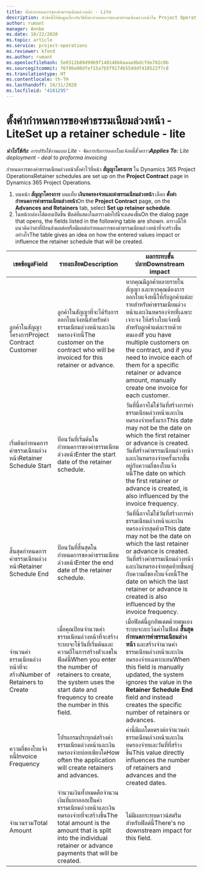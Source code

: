 ```yaml
---
title: ตั้งค่ากำหนดการของค่าธรรมเนียมล่วงหน้า - Lite
description: หัวข้อนี้ให้ข้อมูลเกี่ยวกับวิธีตั้งค่ากำหนดการของค่าธรรมเนียมล่วงหน้าใน Project Operations
author: rumant
manager: Annbe
ms.date: 10/22/2020
ms.topic: article
ms.service: project-operations
ms.reviewer: kfend
ms.author: rumant
ms.openlocfilehash: 5e0312b89d9969f140146b6aaaa9bdcfde702c0b
ms.sourcegitcommit: f6f86e80dfef15a7b5f9174b55dddf410522f7c8
ms.translationtype: HT
ms.contentlocale: th-TH
ms.lasthandoff: 10/31/2020
ms.locfileid: "4181295"
---
```

# <a name="set-up-a-retainer-schedule---lite"></a><span data-ttu-id="8b5c7-103">ตั้งค่ากำหนดการของค่าธรรมเนียมล่วงหน้า - Lite</span><span class="sxs-lookup"><span data-stu-id="8b5c7-103">Set up a retainer schedule - lite</span></span>

<span data-ttu-id="8b5c7-104">_**นำไปใช้กับ:** การปรับใช้งานแบบ Lite - จัดการกับการออกใบแจ้งหนี้ชั่วคราว_</span><span class="sxs-lookup"><span data-stu-id="8b5c7-104">_**Applies To:** Lite deployment - deal to proforma invoicing_</span></span>

<span data-ttu-id="8b5c7-105">กำหนดการของค่าธรรมเนียมล่วงหน้าตั้งค่าไว้ที่หน้า **สัญญาโครงการ** ใน Dynamics 365 Project Operations</span><span class="sxs-lookup"><span data-stu-id="8b5c7-105">Retainer schedules are set up on the **Project Contract** page in Dynamics 365 Project Operations.</span></span>

1. <span data-ttu-id="8b5c7-106">บนหน้า **สัญญาโครงการ** บนแท็บ **เงินทดรองจ่ายและค่าธรรมเนียมล่วงหน้า** เลือก **ตั้งค่ากำหนดการค่าธรรมเนียมล่วงหน้า**</span><span class="sxs-lookup"><span data-stu-id="8b5c7-106">On the **Project Contract** page, on the **Advances and Retainers** tab, select **Set up retainer schedule**.</span></span>
2. <span data-ttu-id="8b5c7-107">ในหน้ากล่องโต้ตอบเปิดขึ้น ฟิลด์ที่แสดงในตารางต่อไปนี้จะแสดงขึ้น</span><span class="sxs-lookup"><span data-stu-id="8b5c7-107">On the dialog page that opens, the fields listed in the following table are shown.</span></span> <span data-ttu-id="8b5c7-108">ตารางนี้ให้แนวคิดว่าค่าที่ป้อนส่งผลต่อหรือมีผลต่อกำหนดการของค่าธรรมเนียมล่วงหน้าที่จะสร้างขึ้นอย่างไร</span><span class="sxs-lookup"><span data-stu-id="8b5c7-108">The table gives an idea on how the entered values impact or influence the retainer schedule that will be created.</span></span>

| <span data-ttu-id="8b5c7-109">เขตข้อมูล</span><span class="sxs-lookup"><span data-stu-id="8b5c7-109">Field</span></span> | <span data-ttu-id="8b5c7-110">รายละเอียด</span><span class="sxs-lookup"><span data-stu-id="8b5c7-110">Description</span></span> | <span data-ttu-id="8b5c7-111">ผลกระทบขั้นปลาย</span><span class="sxs-lookup"><span data-stu-id="8b5c7-111">Downstream impact</span></span> |
| --- | --- | --- |
| <span data-ttu-id="8b5c7-112">ลูกค้าในสัญญาโครงการ</span><span class="sxs-lookup"><span data-stu-id="8b5c7-112">Project Contract Customer</span></span> | <span data-ttu-id="8b5c7-113">ลูกค้าในสัญญาที่จะได้รับการออกใบแจ้งหนี้สำหรับค่าธรรมเนียมล่วงหน้าและเงินทดรองจ่ายนี้</span><span class="sxs-lookup"><span data-stu-id="8b5c7-113">The customer on the contract who will be invoiced for this retainer or advance.</span></span> | <span data-ttu-id="8b5c7-114">หากคุณมีลูกค้าหลายรายในสัญญา และหากคุณต้องการออกใบแจ้งหนี้ให้กับลูกค้าแต่ละรายสำหรับค่าธรรมเนียมล่วงหน้าและเงินทดรองจ่ายที่เฉพาะเจาะจง ให้สร้างใบแจ้งหนี้สำหรับลูกค้าแต่ละรายด้วยตนเอง</span><span class="sxs-lookup"><span data-stu-id="8b5c7-114">If you have multiple customers on the contract, and if you need to invoice each of them for a specific retainer or advance amount, manually create one invoice for each customer.</span></span> |
| <span data-ttu-id="8b5c7-115">เริ่มต้นกำหนดการค่าธรรมเนียมล่วงหน้า</span><span class="sxs-lookup"><span data-stu-id="8b5c7-115">Retainer Schedule Start</span></span> | <span data-ttu-id="8b5c7-116">ป้อนวันที่เริ่มต้นในกำหนดการของค่าธรรมเนียมล่วงหน้า</span><span class="sxs-lookup"><span data-stu-id="8b5c7-116">Enter the start date of the retainer schedule.</span></span> | <span data-ttu-id="8b5c7-117">วันที่นี้อาจไม่ใช่วันที่สร้างการค่าธรรมเนียมล่วงหน้าและเงินทดรองจ่ายครั้งแรก</span><span class="sxs-lookup"><span data-stu-id="8b5c7-117">This date may not be the date on which the first retainer or advance is created.</span></span> <span data-ttu-id="8b5c7-118">วันที่สร้างค่าธรรมเนียมล่วงหน้าและเงินทดรองจ่ายครั้งแรกขึ้นอยู่กับความถี่ของใบแจ้งหนี้</span><span class="sxs-lookup"><span data-stu-id="8b5c7-118">The date on which the first retainer or advance is created, is also influenced by the invoice frequency.</span></span> |
| <span data-ttu-id="8b5c7-119">สิ้นสุดกำหนดการค่าธรรมเนียมล่วงหน้า</span><span class="sxs-lookup"><span data-stu-id="8b5c7-119">Retainer Schedule End</span></span> | <span data-ttu-id="8b5c7-120">ป้อนวันที่สิ้นสุดในกำหนดการของค่าธรรมเนียมล่วงหน้า</span><span class="sxs-lookup"><span data-stu-id="8b5c7-120">Enter the end date of the retainer schedule.</span></span> | <span data-ttu-id="8b5c7-121">วันที่นี้อาจไม่ใช่วันที่สร้างการค่าธรรมเนียมล่วงหน้าและเงินทดรองจ่ายสุดท้าย</span><span class="sxs-lookup"><span data-stu-id="8b5c7-121">This date may not be the date on which the last retainer or advance is created.</span></span> <span data-ttu-id="8b5c7-122">วันที่สร้างค่าธรรมเนียมล่วงหน้าและเงินทดรองจ่ายสุดท้ายขึ้นอยู่กับความถี่ของใบแจ้งหนี้</span><span class="sxs-lookup"><span data-stu-id="8b5c7-122">The date on which the last retainer or advance is created is also influenced by the invoice frequency.</span></span> |
| <span data-ttu-id="8b5c7-123">จำนวนค่าธรรมเนียมล่วงหน้าที่จะสร้าง</span><span class="sxs-lookup"><span data-stu-id="8b5c7-123">Number of Retainers to Create</span></span> | <span data-ttu-id="8b5c7-124">เมื่อคุณป้อนจำนวนค่าธรรมเนียมล่วงหน้าที่จะสร้าง ระบบจะใช้วันที่เริ่มต้นและความถี่ในการสร้างตัวเลขในฟิลด์นี้</span><span class="sxs-lookup"><span data-stu-id="8b5c7-124">When you enter the number of retainers to create, the system uses the start date and frequency to create the number in this field.</span></span> | <span data-ttu-id="8b5c7-125">เมื่อฟิลด์นี้ถูกอัพเดตด้วยตนเอง ระบบจะละเว้นค่าในฟิลด์ **สิ้นสุดกำหนดการค่าธรรมเนียมล่วงหน้า** และสร้างจำนวนค่าธรรมเนียมล่วงหน้าและเงินทดรองจ่ายเฉพาะแทน</span><span class="sxs-lookup"><span data-stu-id="8b5c7-125">When this field is manually updated, the system ignores the value in the **Retainer Schedule End** field and instead creates the specific number of retainers or advances.</span></span> |
| <span data-ttu-id="8b5c7-126">ความถี่ของใบแจ้งหนี้</span><span class="sxs-lookup"><span data-stu-id="8b5c7-126">Invoice Frequency</span></span> | <span data-ttu-id="8b5c7-127">โปรแกรมประยุกต์สร้างค่าธรรมเนียมล่วงหน้าและเงินทดรองจ่ายบ่อยเพียงใด</span><span class="sxs-lookup"><span data-stu-id="8b5c7-127">How often the application will create retainers and advances.</span></span> | <span data-ttu-id="8b5c7-128">ค่านี้มีผลโดยตรงต่อจำนวนค่าธรรมเนียมล่วงหน้าและเงินทดรองจ่ายและวันที่ที่สร้างขึ้น</span><span class="sxs-lookup"><span data-stu-id="8b5c7-128">This value directly influences the number of retainers and advances and the created dates.</span></span> |
| <span data-ttu-id="8b5c7-129">จำนวนรวม</span><span class="sxs-lookup"><span data-stu-id="8b5c7-129">Total Amount</span></span> | <span data-ttu-id="8b5c7-130">จำนวนเงินทั้งหมดคือจำนวนเงินที่แยกออกเป็นค่าธรรมเนียมล่วงหน้าและเงินทดรองจ่ายที่จะสร้างขึ้น</span><span class="sxs-lookup"><span data-stu-id="8b5c7-130">The total amount is the amount that is split into the individual retainer or advance payments that will be created.</span></span> | <span data-ttu-id="8b5c7-131">ไม่มีผลกระทบดาวน์สตรีมสำหรับฟิลด์นี้</span><span class="sxs-lookup"><span data-stu-id="8b5c7-131">There's no downstream impact for this field.</span></span> |
